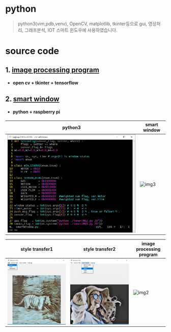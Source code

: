 python
=======
> python3(vim,pdb,venv), OpenCV, matplotlib, tkinter등으로 gui, 영상처리, 그래프분석, IOT 스마트 윈도우에 사용하였습니다.
# source code
## 1. [image processing program][Edit_Picture]
* #### open cv + tkinter + tensorflow
## 2. [smart window][smartWindow]
* #### python + raspberry pi
| python3 | smart window |
|---|---|
| ![img1](./1.png) | ![img3](./3.gif) |   
   
| style transfer1 | style transfer2 | image processing program |
|---|---|---|
| ![img4](./4.png) | ![img5](./5.png) | ![img2](./2.gif) |

[//]: #
[data structure]: </data structure/data structure/>
[Edit_Picture]: <https://github.com/BangGyoo/Edit_Picture>
[smartWindow]: <https://github.com/BangGyoo/smartWindow>
